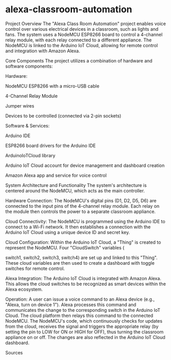 # alexa-classroom-automation
Project Overview
The "Alexa Class Room Automation" project enables voice control over various electrical devices in a classroom, such as lights and fans. The system uses a NodeMCU ESP8266 board to control a 4-channel relay module, with each relay connected to a different appliance. The NodeMCU is linked to the Arduino IoT Cloud, allowing for remote control and integration with Amazon Alexa.



Core Components
The project utilizes a combination of hardware and software components:

Hardware:

NodeMCU ESP8266 with a micro-USB cable 

4-Channel Relay Module 

Jumper wires 

Devices to be controlled (connected via 2-pin sockets) 

Software & Services:

Arduino IDE 

ESP8266 board drivers for the Arduino IDE 

ArduinoIoTCloud library 

Arduino IoT Cloud account for device management and dashboard creation 

Amazon Alexa app and service for voice control 

System Architecture and Functionality
The system's architecture is centered around the NodeMCU, which acts as the main controller.


Hardware Connection: The NodeMCU's digital pins (D1, D2, D5, D6) are connected to the input pins of the 4-channel relay module. Each relay on the module then controls the power to a separate classroom appliance.




Cloud Connectivity: The NodeMCU is programmed using the Arduino IDE to connect to a Wi-Fi network. It then establishes a connection with the Arduino IoT Cloud using a unique device ID and secret key.






Cloud Configuration: Within the Arduino IoT Cloud, a "Thing" is created to represent the NodeMCU. Four "CloudSwitch" variables (

switch1, switch2, switch3, switch4) are set up and linked to this "Thing". These cloud variables are then used to create a dashboard with toggle switches for remote control.






Alexa Integration: The Arduino IoT Cloud is integrated with Amazon Alexa. This allows the cloud switches to be recognized as smart devices within the Alexa ecosystem.



Operation: A user can issue a voice command to an Alexa device (e.g., "Alexa, turn on device 1"). Alexa processes this command and communicates the change to the corresponding switch in the Arduino IoT Cloud. The cloud platform then relays this command to the connected NodeMCU. The NodeMCU's code, which continuously checks for updates from the cloud, receives the signal and triggers the appropriate relay (by setting the pin to LOW for ON or HIGH for OFF), thus turning the classroom appliance on or off. The changes are also reflected in the Arduino IoT Cloud dashboard.






Sources







